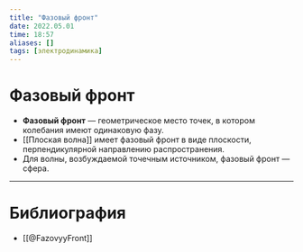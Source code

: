 ```yaml
---
title: "Фазовый фронт"
date: 2022.05.01
time: 18:57
aliases: []
tags: [электродинамика]
---
```


# Фазовый фронт

- **Фазовый фронт** — геометрическое место точек, в котором колебания имеют одинаковую фазу.
- [[Плоская волна]] имеет фазовый фронт в виде плоскости, перпендикулярной направлению распространения.
- Для волны, возбуждаемой точечным источником, фазовый фронт — сфера.

---

# Библиография

- [[@FazovyyFront]]